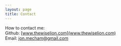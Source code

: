 ```yaml
---
layout: page
title: Contact
---
```

How to contact me: <br/>
Github: [www.thewiselion.com](www.thewiselion.com)
<br/>
Email: [jon.mecham@gmail.com](jon.mecham@gmail.com)
